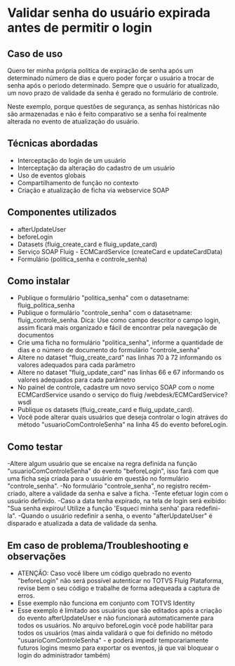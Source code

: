# Validar senha do usuário expirada antes de permitir o login

## Caso de uso
Quero ter minha própria política de expiração de senha após um determinado número de dias e quero poder forçar o usuário a trocar de senha após o periodo determinado.
Sempre que o usuário for atualizado, um novo prazo de validade da senha é gerado no formulário de controle.

Neste exemplo, porque questões de segurança, as senhas históricas não são armazenadas e não é feito comparativo se a senha foi realmente alterada no evento de atualização do usuário.

## Técnicas abordadas
- Interceptação do login de um usuário
- Interceptação da alteração do cadastro de um usuário
- Uso de eventos globais
- Compartilhamento de função no contexto
- Criação e atualização de ficha via webservice SOAP

## Componentes utilizados
- afterUpdateUser
- beforeLogin
- Datasets (fluig_create_card e fluig_update_card)
- Serviço SOAP Fluig - ECMCardService (createCard e updateCardData)
- Formulário (politica_senha e controle_senha)

## Como instalar
- Publique o formulário "politica_senha" com o datasetname: fluig_politica_senha
- Publique o formulário "controle_senha" com o datasetname: fluig_controle_senha. Dica: Use como campo descritor o campo login, assim ficará mais organizado e fácil de encontrar pela navegação de documentos
- Crie uma ficha no formulário "politica_senha", informe a quantidade de dias e o número de documento do formulário "controle_senha"
- Altere no dataset "fluig_create_card" nas linhas 70 à 72 informando os valores adequados para cada parâmetro
- Altere no dataset "fluig_update_card" nas linhas 66 e 67 informando os valores adequados para cada parâmetro
- No painel de controle, cadastre um novo serviço SOAP com o nome ECMCardService usando o serviço do fluig <url fluig>/webdesk/ECMCardService?wsdl
- Publique os datasets (fluig_create_card e fluig_update_card).
- Você pode alterar quais usuários que deseja controlar o login atráves do método "usuarioComControleSenha" na linha 45 do evento beforeLogin.

## Como testar
-Altere algum usuário que se encaixe na regra definida na função "usuarioComControleSenha" do evento "beforeLogin", isso fará com que uma ficha seja criada para o usuário em questão no formulário "controle_senha".
-No formulário "controle_senha", no registro recém-criado, altere a validade da senha e salve a ficha.
-Tente efetuar login com o usuário definido.
-Caso a data tenha expirado, na tela de login será exibido: "Sua senha expirou! Utilize a função 'Esqueci minha senha' para redefini-la".
-Quando o usuário redefinir a senha, o evento "afterUpdateUser" é disparado e atualizada a data de validade da senha.

## Em caso de problema/Troubleshooting e observações
- ATENÇÃO: Caso você libere um código quebrado no evento "beforeLogin" não será possível autenticar no TOTVS Fluig Plataforma, revise bem o seu código e trabalhe de forma adequeada a captura de erros.
- Esse exemplo não funciona em conjunto com TOTVS Identity
- Esse exemplo é limitado aos usuários que são editados após a criação do evento afterUpdateUser e não funcionará automaticamente para todos os usuários. No arquivo beforeLogin você pode habilitar para todos os usuários (mas ainda validará o que foi definido no método "usuarioComControleSenha" - e poderá impedir temporariamente futuros logins mesmo para exportar os eventos, já que vai bloquear o login do administrador também)